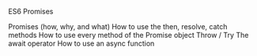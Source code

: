  ES6 Promises

Promises (how, why, and what)
How to use the then, resolve, catch methods
How to use every method of the Promise object
Throw / Try
The await operator
How to use an async function
